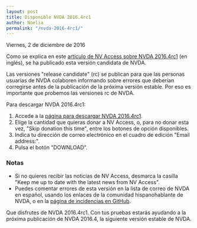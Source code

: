 ```yaml
---
layout: post
title: Disponible NVDA 2016.4rc1
author: Noelia
permalink: "/nvda-2016-4rc1/"
---
```


<footer>Viernes, 2 de diciembre de 2016</footer>

Como se explica en este [artículo de NV Access sobre NVDA 2016.4rc1](http://www.nvaccess.org/post/nvda-2016-4rc1-released/) (en inglés), se ha publicado esta versión candidata de NVDA.

Las versiones "release candidate" (rc) se publican para que las personas usuarias de NVDA colaboren informando sobre errores que deberían corregirse antes de la publicación de la próxima versión estable. Por eso es importante que probemos las versiones rc de NVDA.

Para descargar NVDA 2016.4rc1:

1. Accede a la [página para descargar NVDA 2016.4rc1](http://www.nvaccess.org/download?nvdaVersion=2016.4rc1).
2. Elige la cantidad que quieras donar a NV Access, o, para no donar esta vez, "Skip donation this time", entre los botones de opción disponibles.
3. Indica tu dirección de correo electrónico en el cuadro de edición "Email address:".
4. Pulsa el botón "DOWNLOAD".

### Notas ###
* Si no quieres recibir las noticias de NV Access, desmarca la casilla "Keep me up to date with the latest news from NV Access".
* Puedes comentar errores de esta versión en la lista de correo de NVDA en español, usando los enlaces de la comunidad hispanohablante de NVDA, o en la [página de incidencias en GitHub](https://github.com/nvaccess/nvda/issues).

Que disfrutes de NVDA 2016.4rc1. Con tus pruebas estarás ayudando a la próxima publicación de NVDA 2016.4, la siguiente versión estable de NVDA. 
